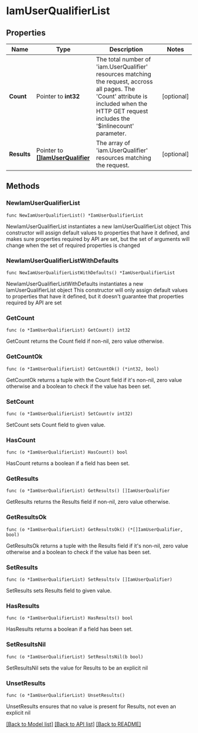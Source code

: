 # IamUserQualifierList

## Properties

Name | Type | Description | Notes
------------ | ------------- | ------------- | -------------
**Count** | Pointer to **int32** | The total number of &#39;iam.UserQualifier&#39; resources matching the request, accross all pages. The &#39;Count&#39; attribute is included when the HTTP GET request includes the &#39;$inlinecount&#39; parameter. | [optional] 
**Results** | Pointer to [**[]IamUserQualifier**](IamUserQualifier.md) | The array of &#39;iam.UserQualifier&#39; resources matching the request. | [optional] 

## Methods

### NewIamUserQualifierList

`func NewIamUserQualifierList() *IamUserQualifierList`

NewIamUserQualifierList instantiates a new IamUserQualifierList object
This constructor will assign default values to properties that have it defined,
and makes sure properties required by API are set, but the set of arguments
will change when the set of required properties is changed

### NewIamUserQualifierListWithDefaults

`func NewIamUserQualifierListWithDefaults() *IamUserQualifierList`

NewIamUserQualifierListWithDefaults instantiates a new IamUserQualifierList object
This constructor will only assign default values to properties that have it defined,
but it doesn't guarantee that properties required by API are set

### GetCount

`func (o *IamUserQualifierList) GetCount() int32`

GetCount returns the Count field if non-nil, zero value otherwise.

### GetCountOk

`func (o *IamUserQualifierList) GetCountOk() (*int32, bool)`

GetCountOk returns a tuple with the Count field if it's non-nil, zero value otherwise
and a boolean to check if the value has been set.

### SetCount

`func (o *IamUserQualifierList) SetCount(v int32)`

SetCount sets Count field to given value.

### HasCount

`func (o *IamUserQualifierList) HasCount() bool`

HasCount returns a boolean if a field has been set.

### GetResults

`func (o *IamUserQualifierList) GetResults() []IamUserQualifier`

GetResults returns the Results field if non-nil, zero value otherwise.

### GetResultsOk

`func (o *IamUserQualifierList) GetResultsOk() (*[]IamUserQualifier, bool)`

GetResultsOk returns a tuple with the Results field if it's non-nil, zero value otherwise
and a boolean to check if the value has been set.

### SetResults

`func (o *IamUserQualifierList) SetResults(v []IamUserQualifier)`

SetResults sets Results field to given value.

### HasResults

`func (o *IamUserQualifierList) HasResults() bool`

HasResults returns a boolean if a field has been set.

### SetResultsNil

`func (o *IamUserQualifierList) SetResultsNil(b bool)`

 SetResultsNil sets the value for Results to be an explicit nil

### UnsetResults
`func (o *IamUserQualifierList) UnsetResults()`

UnsetResults ensures that no value is present for Results, not even an explicit nil

[[Back to Model list]](../README.md#documentation-for-models) [[Back to API list]](../README.md#documentation-for-api-endpoints) [[Back to README]](../README.md)


